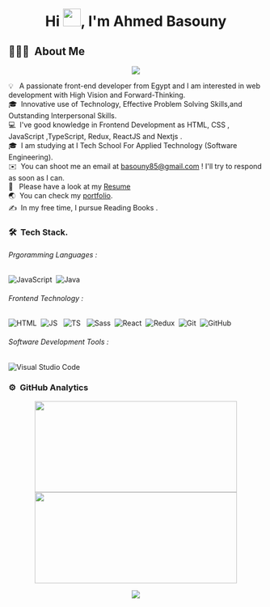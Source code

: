 <!-- <p align="center" width="100%"><img src='https://media.giphy.com/media/Q9Z6ASHH713qOF2Gtv/giphy.gif' align="center" width="100%"/></p> -->

<h1 align="center">Hi <img src="https://media.giphy.com/media/hvRJCLFzcasrR4ia7z/giphy.gif" width="35">, I'm Ahmed Basouny</h1>

## 👨🏻‍💻 &nbsp;About Me

<!-- <img width="250" align="right" src="https://c.tenor.com/_DOBjnGspYAAAAAM/code-coding.gif"> -->

<!-- Typing SVG by DenverCoder1 - https://github.com/DenverCoder1/readme-typing-svg -->
<p align="center">
  <a href="https://github.com/DenverCoder1/readme-typing-svg"><img src="https://readme-typing-svg.herokuapp.com/?lines=Full-stack%20web%20developer;Always%20learning%20new%20things&font=Fira%20Code&center=true&width=440&height=45&color=f75c7e&vCenter=true&size=22"></a>
</p> 

💡 &nbsp; A passionate front-end developer from Egypt and I am interested in web development with High Vision and Forward-Thinking.\
🎓 &nbsp;Innovative use of Technology, Effective Problem Solving Skills,and Outstanding Interpersonal Skills.\
💻 &nbsp;I've good knowledge in Frontend Development as HTML, CSS , JavaScript ,TypeScript, Redux, ReactJS and Nextjs .\
🎓 &nbsp;I am studying at I Tech School For Applied Technology (Software Engineering).\
✉️ &nbsp;You can shoot me an email at basouny85@gmail.com ! I'll try to respond as soon as I can.\
📄 &nbsp; Please have a look at my [Resume](https://drive.google.com/file/d/1ZHkiLKK_L2yPU7lRvXa87TWjMeCIgFjC/view?usp=sharing )<br>
🌏 &nbsp;You can check my [portfolio](https://a-basuony.github.io/my-portfolio/).
<br>✍️ &nbsp;In my free time, I pursue Reading Books .
### 🛠 &nbsp;Tech Stack.
###### Prgoramming Languages :
![JavaScript](https://img.shields.io/badge/-JavaScript-05122A?style=flat&logo=javascript)&nbsp;
![Java](https://img.shields.io/badge/-Java-05122A?style=flat&logo=Java&logoColor=FFA518)&nbsp;
###### Frontend Technology :
![HTML](https://img.shields.io/badge/-HTML-05122A?style=flat&logo=HTML5)&nbsp;
![JS](https://img.shields.io/badge/-JavaScript-05122A?style=flat&logo=javascript) &nbsp;
![TS](https://img.shields.io/badge/-TypeScript-05122A?style=flat&logo=typescript) &nbsp;
![Sass](https://img.shields.io/badge/-Sass-05122A?style=flat&logo=Sass)&nbsp;
![React](https://img.shields.io/badge/-React%20Js-05122A?style=flat&logo=react)&nbsp;
![Redux](https://img.shields.io/badge/-Redux-05122A?style=flat&logo=Redux)&nbsp;
![Git](https://img.shields.io/badge/-Git-05122A?style=flat&logo=git)&nbsp;
![GitHub](https://img.shields.io/badge/-GitHub-05122A?style=flat&logo=github)&nbsp;
 
###### Software Development Tools :
![Visual Studio Code](https://img.shields.io/badge/-Visual%20Studio%20Code-05122A?style=flat&logo=visual-studio-code&logoColor=007ACC)&nbsp;
### ⚙️ &nbsp;GitHub Analytics
<p align="center">
<a href="https://github.com/a-basuony">
  <img height="180em" width="400px" src="https://github-readme-stats-eight-theta.vercel.app/api?username=a-basuony&show_icons=true&theme=algolia&include_all_commits=true&count_private=true"/>
  <img height="180em" width="400px" src="https://github-readme-stats-eight-theta.vercel.app/api/top-langs/?username=a-basuony&layout=compact&langs_count=8&theme=algolia"/>
</a>
</p>
<p align="center">
<a href="https://www.linkedin.com/in/ahmed-basuoney-68b432242/"><img src="https://img.shields.io/badge/-Ahmed basouny-0077B5?style=flat&logo=Linkedin&logoColor=white"/></a>
</p>
